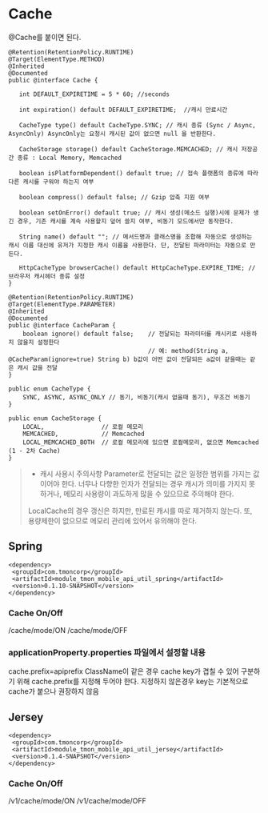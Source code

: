 # Cache
@Cache를 붙이면 된다. 

    @Retention(RetentionPolicy.RUNTIME)
    @Target(ElementType.METHOD)
    @Inherited
    @Documented
    public @interface Cache {
    
       int DEFAULT_EXPIRETIME = 5 * 60; //seconds
    
       int expiration() default DEFAULT_EXPIRETIME;  //캐시 만료시간
    
       CacheType type() default CacheType.SYNC; // 캐시 종류 (Sync / Async, AsyncOnly) AsyncOnly는 요청시 캐시된 값이 없으면 null 을 반환한다. 
    
       CacheStorage storage() default CacheStorage.MEMCACHED; // 캐시 저장공간 종류 : Local Memory, Memcached
    
       boolean isPlatformDependent() default true; // 접속 플랫폼의 종류에 따라 다른 캐시를 구워야 하는지 여부 
    
       boolean compress() default false; // Gzip 압축 지원 여부
    
       boolean setOnError() default true; // 캐시 생성(메소드 실행)시에 문제가 생긴 경우, 기존 캐시를 계속 사용할지 덮어 쓸지 여부, 비동기 모드에서만 동작한다. 
    
       String name() default ""; // 메서드명과 클래스명을 조합해 자동으로 생성하는 캐시 이름 대신에 유저가 지정한 캐시 이름을 사용한다. 단, 전달된 파라미터는 자동으로 만든다. 
    
       HttpCacheType browserCache() default HttpCacheType.EXPIRE_TIME; // 브라우저 캐시헤더 종류 설정 
    }
    
    @Retention(RetentionPolicy.RUNTIME)
    @Target(ElementType.PARAMETER)
    @Inherited
    @Documented
    public @interface CacheParam {
        boolean ignore() default false;    // 전달되는 파라미터를 캐시키로 사용하지 않을지 설정한다
                                           // 예: method(String a, @CacheParam(ignore=true) String b) b값이 어떤 값이 전달되든 a값이 같을때는 같은 캐시 값을 전달
    }
    
    public enum CacheType {
        SYNC, ASYNC, ASYNC_ONLY // 동기, 비동기(캐시 없을때 동기), 무조건 비동기
    }
    
    public enum CacheStorage {
        LOCAL,                // 로컬 메모리
        MEMCACHED,            // Memcached
        LOCAL_MEMCACHED_BOTH  // 로컬 메모리에 있으면 로컬메모리, 없으면 Memcached (1 - 2차 Cache)
    }

>    * 캐시 사용시 주의사항
>    Parameter로 전달되는 값은 일정한 범위를 가지는 값이어야 한다. 
>    너무나 다향한 인자가 전달되는 경우 캐시가 의미를 가지지 못하거나, 메모리 사용량이 과도하게 많을 수 있으므로 주의해야 한다. 
>
>    LocalCache의 경우 갱신은 하지만, 만료된 캐시를 따로 제거하지 않는다. 또, 용량제한이 없으므로 메모리 관리에 있어서 유의해야 한다. 
 
 
## Spring
    <dependency>
     <groupId>com.tmoncorp</groupId>
     <artifactId>module_tmon_mobile_api_util_spring</artifactId>
     <version>0.1.10-SNAPSHOT</version>
    </dependency>

### Cache On/Off
/cache/mode/ON
/cache/mode/OFF
 
### applicationProperty.properties 파일에서 설정할 내용
cache.prefix=apiprefix
ClassName이 같은 경우 cache key가 겹칠 수 있어 구분하기 위해 cache.prefix를 지정해 두어야 한다.
지정하지 않은경우 key는 기본적으로 cache가 붙으나 권장하지 않음 
 
## Jersey
    <dependency>
     <groupId>com.tmoncorp</groupId>
     <artifactId>module_tmon_mobile_api_util_jersey</artifactId>
     <version>0.1.4-SNAPSHOT</version>
    </dependency>
 
### Cache On/Off
/v1/cache/mode/ON
/v1/cache/mode/OFF
